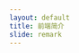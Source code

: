 ```yaml
---
layout: default
title: 前端简介
slide: remark
---
```


<script>
var slideshow = remark.create({sourceUrl: 'README.md'})
</script>
